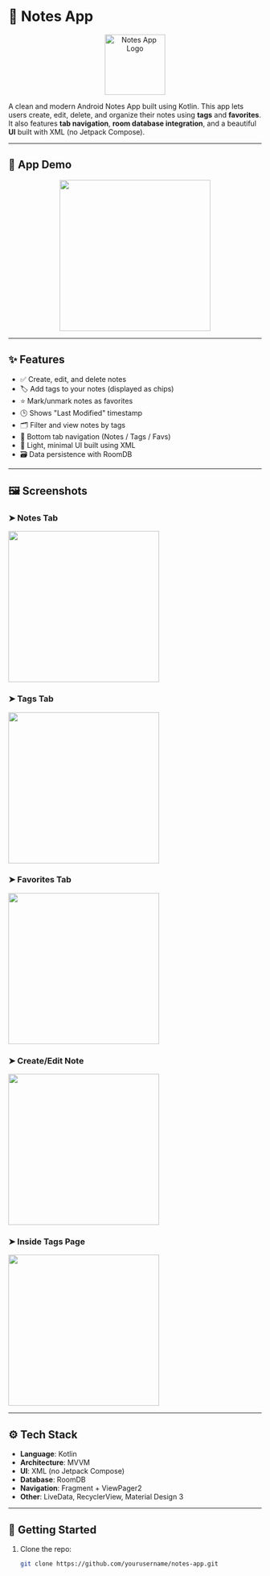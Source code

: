 # 📝 Notes App

<p align="center">
  <img src="media/Notes_logo.svg" alt="Notes App Logo" width="120" />
</p>

A clean and modern Android Notes App built using Kotlin. This app lets users create, edit, delete, and organize their notes using **tags** and **favorites**. It also features **tab navigation**, **room database integration**, and a beautiful **UI** built with XML (no Jetpack Compose).

---

## 📱 App Demo

<p align="center">
  <img src="media/Notes_app_demo.gif" width="300" />
</p>


---

## ✨ Features

- ✅ Create, edit, and delete notes
- 🏷️ Add tags to your notes (displayed as chips)
- ⭐ Mark/unmark notes as favorites
- 🕒 Shows "Last Modified" timestamp
- 🗂️ Filter and view notes by tags
- 🧭 Bottom tab navigation (Notes / Tags / Favs)
- 🎨 Light, minimal UI built using XML
- 🗃️ Data persistence with RoomDB

---

## 🖼️ Screenshots

### ➤ Notes Tab
<img src="media/splash_screen.png" width="300"/>

### ➤ Tags Tab
<img src="media/tags_page.png" width="300"/>

### ➤ Favorites Tab
<img src="media/favs_page.png" width="300"/>

### ➤ Create/Edit Note
<img src="media/create_note.png" width="300"/>

### ➤ Inside Tags Page
<img src="media/tag_lists.png" width="300"/>

---

## ⚙️ Tech Stack

- **Language**: Kotlin  
- **Architecture**: MVVM  
- **UI**: XML (no Jetpack Compose)  
- **Database**: RoomDB  
- **Navigation**: Fragment + ViewPager2  
- **Other**: LiveData, RecyclerView, Material Design 3

---

## 🚀 Getting Started

1. Clone the repo:
   ```bash
   git clone https://github.com/yourusername/notes-app.git
